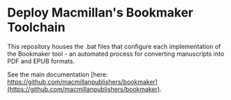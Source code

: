 # Deploy Macmillan's Bookmaker Toolchain

This repository houses the .bat files that configure each implementation of the Bookmaker tool - an automated process for converting manuscripts into PDF and EPUB formats.

See the main documentation [here: https://github.com/macmillanpublishers/bookmaker](https://github.com/macmillanpublishers/bookmaker).